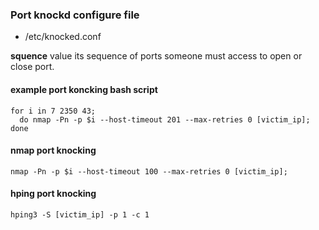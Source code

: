 
### Port knockd configure file
- /etc/knocked.conf

**squence** value its sequence of ports someone must access to open or close port.

#### example port koncking bash script
```
for i in 7 2350 43;
  do nmap -Pn -p $i --host-timeout 201 --max-retries 0 [victim_ip]; 
done
```

#### nmap port knocking
```
nmap -Pn -p $i --host-timeout 100 --max-retries 0 [victim_ip]; 
```

#### hping port knocking
```
hping3 -S [victim_ip] -p 1 -c 1
```
